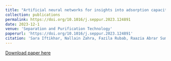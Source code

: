 ```yaml
---
title: "Artificial neural networks for insights into adsorption capacity of industrial dyes using carbon-based materials"
collection: publications
permalink: https://doi.org/10.1016/j.seppur.2023.124891
date: 2023-12-1
venue: 'Separation and Purification Technology'
paperurl: 'https://doi.org/10.1016/j.seppur.2023.124891'
citation: 'Sara Iftikhar, Nallain Zahra, Fazila Rubab, Raazia Abrar Sumra, Muhammed Burhan Khan, Ather Abbas, Zeeshan Haider Jaffari. (2023). ""; <i>Separation and Purification Technology</i>. 1(1).'
---
```



[Download paper here](https://doi.org/10.1016/j.seppur.2023.124891)

